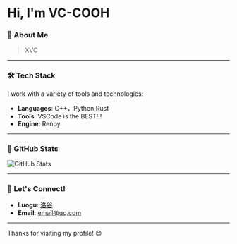 # Hi, I'm VC-COOH

### 🌱 About Me

>  XVC
---

### 🛠️ Tech Stack

I work with a variety of tools and technologies:

- **Languages**: C++，Python,Rust
- **Tools**:  VSCode is the BEST!!!
- **Engine**: Renpy

---

### 🚀 GitHub Stats

![GitHub Stats](https://github-readme-stats.vercel.app/api?username=VC-COOH&show_icons=true&hide_title=true&count_private=true&hide_border=true&theme=radical)

---

### 📢 Let's Connect!


- **Luogu**: [洛谷](https://www.luogu.com.cn/user/508814)
- **Email**: [email@qq.com](mailto:1985528002@qq.com)

---

Thanks for visiting my profile! 😊


